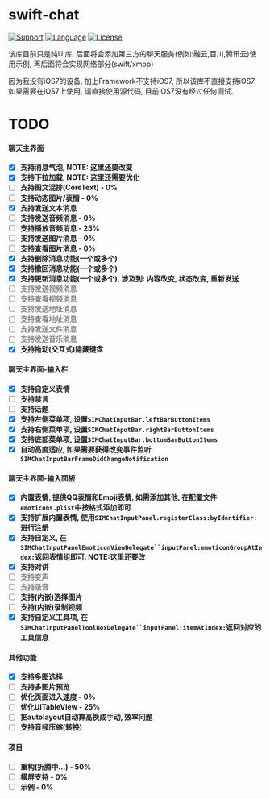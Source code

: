 # swift-chat

[![Support](https://img.shields.io/badge/support-iOS%208%2B%20-blue.svg?style=flat)](https://www.apple.com/nl/ios/)
[![Language](http://img.shields.io/badge/language-swift-brightgreen.svg?style=flat
		)](https://developer.apple.com/swift)
[![License](http://img.shields.io/badge/license-MIT-lightgrey.svg?style=flat
		)](http://mit-license.org)

该库目前只是纯UI库, 后面将会添加第三方的聊天服务(例如:融云,百川,腾讯云)使用示例, 再后面将会实现网络部分(swift/xmpp)

因为我没有iOS7的设备, 加上Framework不支持iOS7, 所以该库不直接支持iOS7.
如果需要在iOS7上使用, 请直接使用源代码, 目前iOS7没有经过任何测试.

# TODO
#### 聊天主界面
* [X] **支持消息气泡, NOTE: 这里还要改变**
* [X] **支持下拉加载, NOTE: 这里还需要优化**
* [ ] **支持图文混排(CoreText) - 0%**
* [ ] **支持动态图片/表情 - 0%**
* [X] **支持发送文本消息**
* [ ] **支持发送音频消息 - 0%**
* [ ] **支持播放音频消息 - 25%**
* [ ] **支持发送图片消息 - 0%**
* [ ] **支持查看图片消息 - 0%**
* [X] **支持删除消息功能(一个或多个)**
* [X] **支持撤回消息功能(一个或多个)**
* [X] **支持更新消息功能(一个或多个), 涉及到: 内容改变, 状态改变, 重新发送**
* [ ] **<font color=gray>支持发送视频消息</font>**
* [ ] **<font color=gray>支持查看视频消息</font>**
* [ ] **<font color=gray>支持发送地址消息</font>**
* [ ] **<font color=gray>支持查看地址消息</font>**
* [ ] **<font color=gray>支持发送文件消息</font>**
* [ ] **<font color=gray>支持发送音乐消息</font>**
* [X] **支持拖动(交互式)隐藏键盘**

#### 聊天主界面-输入栏
* [X] **支持自定义表情**
* [ ] **支持禁言**
* [ ] **支持话题**
* [X] **支持左侧菜单项, 设置`SIMChatInputBar.leftBarButtonItems`**
* [X] **支持右侧菜单项, 设置`SIMChatInputBar.rightBarButtonItems`**
* [X] **支持底部菜单项, 设置`SIMChatInputBar.bottomBarButtonItems`**
* [X] **自动高度适应, 如果需要获得改变事件监听`SIMChatInputBarFrameDidChangeNotification`**

#### 聊天主界面-输入面板
* [X] **内置表情, 提供QQ表情和Emoji表情, 如需添加其他, 在配置文件`emoticons.plist`中按格式添加即可**
* [X] **支持扩展内置表情, 使用`SIMChatInputPanel.registerClass:byIdentifier:`进行注册**
* [X] **支持自定义, 在`SIMChatInputPanelEmoticonViewDelegate``inputPanel:emoticonGroupAtIndex:`返回表情组即可. NOTE:这里还要改**
* [X] **支持对讲**
* [ ] **<font color=gray>支持变声</font>**
* [ ] **<font color=gray>支持录音</font>**
* [ ] **支持(内嵌)选择图片**
* [ ] **支持(内嵌)录制视频**
* [X] **支持自定义工具项, 在`SIMChatInputPanelToolBoxDelegate``inputPanel:itemAtIndex:`返回对应的工具信息**

#### 其他功能
* [X] **支持多图选择**
* [ ] **支持多图片预览**
* [ ] **优化页面进入速度 - 0%**
* [ ] **优化UITableView - 25%**
* [ ] **把autolayout自动算高换成手动, 效率问题**
* [ ] **支持音频压缩(转换)**

#### 项目
* [ ] **重构(折腾中...) - 50%**
* [ ] **横屏支持 - 0%**
* [ ] **示例 - 0%**
